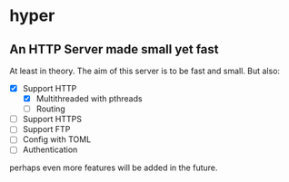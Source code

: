 # hyper
## An HTTP Server made small yet fast
At least in theory.
The aim of this server is to be fast and small.
But also:
 - [x] Support HTTP
    - [x] Multithreaded with pthreads
    - [ ] Routing 
 - [ ] Support HTTPS
 - [ ] Support FTP
 - [ ] Config with TOML
 - [ ] Authentication

perhaps even more features will be added in the future.